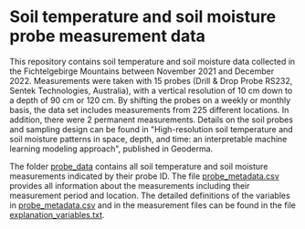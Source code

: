 # Soil temperature and soil moisture probe measurement data
This repository contains soil temperature and soil moisture data collected in the Fichtelgebirge Mountains between November 2021 and December 2022. Measurements were taken with 15 probes (Drill & Drop Probe RS232, Sentek Technologies, Australia), with a vertical resolution of 10 cm down to a depth of 90 cm or 120 cm. By shifting the probes on a weekly or monthly basis, the data set includes measurements from 225 different locations. In addition, there were 2 permanent measurements.
Details on the soil probes and sampling design can be found in "High-resolution soil temperature and soil moisture patterns in space, depth, and time: an interpretable machine learning modeling approach", published in Geoderma.

The folder [probe_data](probe_data) contains all soil temperature and soil moisture measurements indicated by their probe ID. The file [probe_metadata.csv](probe_metadata.csv) provides all information about the measurements including their measurement period and location. The detailed definitions of the variables in [probe_metadata.csv](probe_metadata.csv) and in the measurement files can be found in the file [explanation_variables.txt](explanation_variables.txt).

